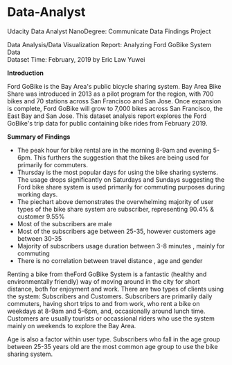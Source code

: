 # Data-Analyst
Udacity Data Analyst NanoDegree: Communicate Data Findings Project

Data Analysis/Data Visualization Report: Analyzing Ford GoBike System Data  
Dataset Time: February, 2019 
by Eric Law Yuwei

<b>Introduction</b>

Ford GoBike is the Bay Area's public bicycle sharing system. Bay Area Bike Share was introduced in 2013 as a pilot program for the region, with 700 bikes and 70 stations across San Francisco and San Jose. Once expansion is complete, Ford GoBike will grow to 7,000 bikes across San Francisco, the East Bay and San Jose. This dataset analysis report explores the Ford GoBike's trip data for public containing bike rides from February 2019. 

<b>Summary of Findings</b>

- The peak hour for bike rental are in the morning 8-9am and evening 5-6pm. This furthers the suggestion that the bikes   are being used for primarily for commuters.
- Thursday is the most popular days for using the bike sharing systems. The usage drops significantly on Saturdays   and Sundays suggesting the Ford bike share system is used primarily for commuting purposes during working days.
- The piechart above demonstrates the overwhelming majority of user types of the bike share system are subscriber, representing 90.4% & customer 9.55%
- Most of the subscribers are male
- Most of the subscribers age between 25-35, however customers age between 30-35
- Majority of subscribers usage duration between 3-8 minutes , mainly for commuting
- There is no correlation between travel distance , age and gender


Renting a bike from theFord GoBike System is a fantastic (healthy and environmentally friendly) way of moving around in the city for short distance, both for enjoyment and work. There are two types of clients using the system: Subscribers and Customers. Subscribers are primarily daily commuters, having short trips to and from work, who rent a bike on weekdays at 8-9am and 5-6pm, and, occasionally around lunch time. Customers are usually tourists or occassional riders who use the system mainly on weekends to explore the Bay Area.

Age is also a factor within user type. Subscribers who fall in the age group between 25-35 years old are the most common age group to use the bike sharing system.
